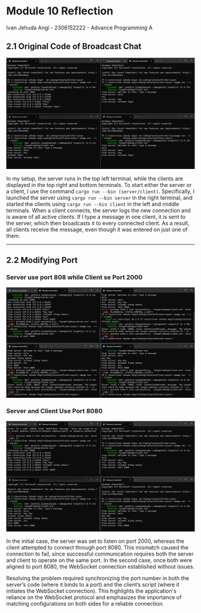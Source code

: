 #  Module 10 Reflection
Ivan Jehuda Angi - 2306152222 - Advance Programming A

## 2.1 Original Code of Broadcast Chat

![Screenshot](screenshot/screenshot1.png)

In my setup, the server runs in the top left terminal, while the clients are displayed in the top right and bottom terminals. To start either the server or a client, I use the command `cargo run --bin (server/client)`. Specifically, I launched the server using `cargo run --bin server` in the right terminal, and started the clients using `cargo run --bin client` in the left and middle terminals. When a client connects, the server logs the new connection and is aware of all active clients. If I type a message in one client, it is sent to the server, which then broadcasts it to every connected client. As a result, all clients receive the message, even though it was entered on just one of them.

---
## 2.2 Modifying Port
### Server use port 808 while  Client se Port 2000
![Screenshot](screenshot/screenshot3.png)
### Server and Client Use Port 8080
![Screenshot](screenshot/screenshot2.png)


In the initial case, the server was set to listen on port 2000, whereas the client attempted to connect through port 8080. This mismatch caused the connection to fail, since successful communication requires both the server and client to operate on the same port. In the second case, once both were aligned to port 8080, the WebSocket connection established without issues.

Resolving the problem required synchronizing the port number in both the server’s code (where it binds to a port) and the client’s script (where it initiates the WebSocket connection). This highlights the application's reliance on the WebSocket protocol and emphasizes the importance of matching configurations on both sides for a reliable connection.
